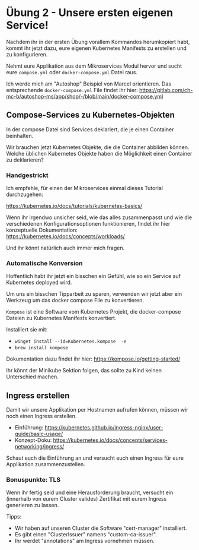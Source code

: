 # Übung 2 - Unsere ersten eigenen Service!

Nachdem ihr in der ersten Übung vorallem Kommandos herumkopiert habt, kommt ihr jetzt dazu, eure eigenen Kubernetes Manifests zu erstellen und zu konfigurieren.

Nehmt eure Applikation aus dem Mikroservices Modul hervor und sucht eure `compose.yml` oder `docker-compose.yml` Datei raus. 

Ich werde mich am "Autoshop" Beispiel von Marcel orientieren. Das entsprechende `docker-compose.yml` File findet ihr hier: https://gitlab.com/ch-mc-b/autoshop-ms/app/shop/-/blob/main/docker-compose.yml

## Compose-Services zu Kubernetes-Objekten

In der compose Datei sind Services deklariert, die je einen Container beinhalten.

Wir brauchen jetzt Kubernetes Objekte, die die Container abbilden können. Welche üblichen Kubernetes Objekte haben die Möglichkeit einen Container zu deklarieren?


### Handgestrickt

Ich empfehle, für einen der Mikroservices einmal dieses Tutorial durchzugehen: 

https://kubernetes.io/docs/tutorials/kubernetes-basics/

Wenn ihr irgendwo unsicher seid, wie das alles zusammenpasst und wie die verschiedenen Konfigurationsoptionen funktionieren, findet ihr hier konzeptuelle Dokumentation: https://kubernetes.io/docs/concepts/workloads/

Und ihr könnt natürlich auch immer mich fragen. 

### Automatische Konversion

Hoffentlich habt ihr jetzt ein bisschen ein Gefühl, wie so ein Service auf Kubernetes deployed wird. 

Um uns ein bisschen Tipparbeit zu sparen, verwenden wir jetzt aber ein Werkzeug um das docker compose File zu konvertieren.

`Kompose` ist eine Software vom Kubernetes Projekt, die docker-compose Dateien zu Kubernetes Manifests konvertiert.

Installiert sie mit: 

- `winget install --id=Kubernetes.kompose  -e`
- `brew install kompose`

Dokumentation dazu findet ihr hier: https://kompose.io/getting-started/ 

Ihr könnt der Minikube Sektion folgen, das sollte zu Kind keinen Unterschied machen. 


## Ingress erstellen

Damit wir unsere Applikation per Hostnamen aufrufen können, müssen wir noch einen Ingress erstellen. 

- Einführung: https://kubernetes.github.io/ingress-nginx/user-guide/basic-usage/
- Konzept-Doku: https://kubernetes.io/docs/concepts/services-networking/ingress/

Schaut euch die Einführung an und versucht euch einen Ingress für eure Applikation zusammenzustellen. 

### Bonuspunkte: TLS

Wenn ihr fertig seid und eine Herausforderung braucht, versucht ein (innerhalb von eurem Cluster valides) Zertifikat mit eurem Ingress generieren zu lassen. 

Tipps:
- Wir haben auf unseren Cluster die Software "cert-manager" installiert.
- Es gibt einen "ClusterIssuer" namens "custom-ca-issuer".
- Ihr werdet "annotations" am Ingress vornehmen müssen.


